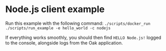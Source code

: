 # Node.js client example

Run this example with the following command:
`./scripts/docker_run ./scripts/run_example -e hello_world -c nodejs`

If everything works smoothly, you should then find `HELLO Node.js!` logged to
the console, alongside logs from the Oak application.
